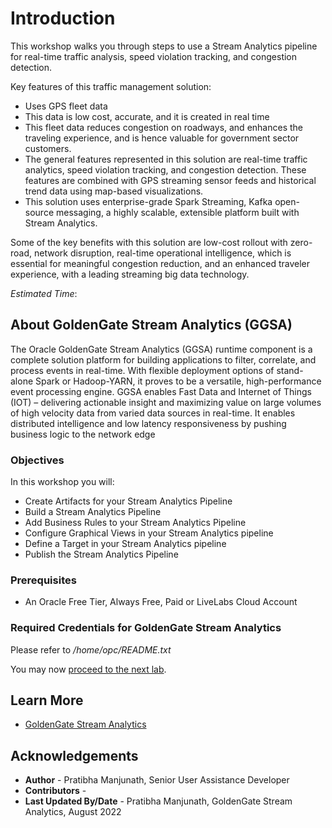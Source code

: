 # Introduction

This workshop walks you through steps to use a Stream Analytics pipeline for real-time traffic analysis, speed violation tracking, and congestion detection.

Key features of this traffic management solution:
* Uses GPS fleet data
* This data is low cost, accurate, and it is created in real time
* This fleet data reduces congestion on roadways, and enhances the traveling experience, and is hence valuable for government sector customers.
* The general features represented in this solution are real-time traffic analytics, speed violation tracking, and congestion detection. These features are combined with GPS streaming sensor feeds and historical trend data using map-based visualizations.
* This solution uses enterprise-grade Spark Streaming, Kafka open-source messaging, a highly scalable, extensible platform built with Stream Analytics.

Some of the key benefits with this solution are low-cost rollout with zero-road, network disruption, real-time operational intelligence, which is essential for meaningful congestion reduction, and an enhanced traveler experience, with a leading streaming big data technology.

*Estimated Time*:  

## About GoldenGate Stream Analytics (GGSA)
The Oracle GoldenGate Stream Analytics (GGSA) runtime component is a complete solution platform for building applications to filter, correlate, and process events in real-time. With flexible deployment options of stand-alone Spark or Hadoop-YARN, it proves to be a versatile, high-performance event processing engine. GGSA enables Fast Data and Internet of Things (IOT) – delivering actionable insight and maximizing value on large volumes of high velocity data from varied data sources in real-time. It enables distributed intelligence and low latency responsiveness by pushing business logic to the network edge

### Objectives

In this workshop you will:
* Create Artifacts for your Stream Analytics Pipeline
* Build a Stream Analytics Pipeline
* Add Business Rules to your Stream Analytics Pipeline
* Configure Graphical Views in your Stream Analytics pipeline
* Define a Target in your Stream Analytics pipeline
* Publish the Stream Analytics Pipeline

### Prerequisites
* An Oracle Free Tier, Always Free, Paid or LiveLabs Cloud Account


### Required Credentials for GoldenGate Stream Analytics
Please refer to */home/opc/README.txt*

You may now [proceed to the next lab](#next).

## Learn More

* [GoldenGate Stream Analytics](https://docs.oracle.com/en/middleware/fusion-middleware/osa/19.1/using/index.html)

## Acknowledgements

* **Author** - Pratibha Manjunath, Senior User Assistance Developer
* **Contributors** -
* **Last Updated By/Date** - Pratibha Manjunath, GoldenGate Stream Analytics, August 2022
